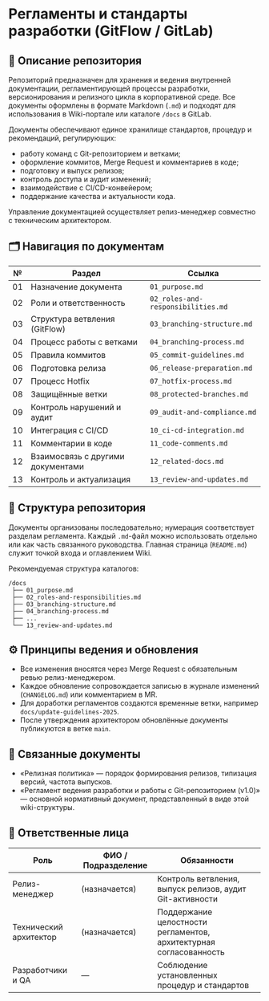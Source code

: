 # Регламенты и стандарты разработки (GitFlow / GitLab)

## 📘 Описание репозитория

Репозиторий предназначен для хранения и ведения внутренней документации, регламентирующей процессы разработки, версионирования и релизного цикла в корпоративной среде. Все документы оформлены в формате Markdown (`.md`) и подходят для использования в Wiki-портале или каталоге `/docs` в GitLab.

Документы обеспечивают единое хранилище стандартов, процедур и рекомендаций, регулирующих:

- работу команд с Git-репозиторием и ветками;
- оформление коммитов, Merge Request и комментариев в коде;
- подготовку и выпуск релизов;
- контроль доступа и аудит изменений;
- взаимодействие с CI/CD-конвейером;
- поддержание качества и актуальности кода.

Управление документацией осуществляет релиз-менеджер совместно с техническим архитектором.

## 🗂 Навигация по документам

| №  | Раздел                                | Ссылка                               |
|----|----------------------------------------|--------------------------------------|
| 01 | Назначение документа                   | `01_purpose.md`                      |
| 02 | Роли и ответственность                 | `02_roles-and-responsibilities.md`   |
| 03 | Структура ветвления (GitFlow)          | `03_branching-structure.md`          |
| 04 | Процесс работы с ветками               | `04_branching-process.md`            |
| 05 | Правила коммитов                       | `05_commit-guidelines.md`            |
| 06 | Подготовка релиза                      | `06_release-preparation.md`          |
| 07 | Процесс Hotfix                         | `07_hotfix-process.md`               |
| 08 | Защищённые ветки                       | `08_protected-branches.md`           |
| 09 | Контроль нарушений и аудит             | `09_audit-and-compliance.md`         |
| 10 | Интеграция с CI/CD                     | `10_ci-cd-integration.md`            |
| 11 | Комментарии в коде                     | `11_code-comments.md`                |
| 12 | Взаимосвязь с другими документами      | `12_related-docs.md`                 |
| 13 | Контроль и актуализация                | `13_review-and-updates.md`           |

## 📂 Структура репозитория

Документы организованы последовательно; нумерация соответствует разделам регламента. Каждый `.md`-файл можно использовать отдельно или как часть связанного руководства. Главная страница (`README.md`) служит точкой входа и оглавлением Wiki.

Рекомендуемая структура каталогов:

```
/docs
 ├── 01_purpose.md
 ├── 02_roles-and-responsibilities.md
 ├── 03_branching-structure.md
 ├── 04_branching-process.md
 ├── ...
 └── 13_review-and-updates.md
```

## ⚙️ Принципы ведения и обновления

- Все изменения вносятся через Merge Request с обязательным ревью релиз-менеджером.
- Каждое обновление сопровождается записью в журнале изменений (`CHANGELOG.md`) или комментарием в MR.
- Для доработки регламентов создаются временные ветки, например `docs/update-guidelines-2025`.
- После утверждения архитектором обновлённые документы публикуются в ветке `main`.

## 📄 Связанные документы

- «Релизная политика» — порядок формирования релизов, типизация версий, частота выпусков.
- «Регламент ведения разработки и работы с Git-репозиторием (v1.0)» — основной нормативный документ, представленный в виде этой wiki-структуры.

## 🧭 Ответственные лица

| Роль                   | ФИО / Подразделение | Обязанности                                                   |
|------------------------|---------------------|----------------------------------------------------------------|
| Релиз-менеджер         | (назначается)       | Контроль ветвления, выпуск релизов, аудит Git-активности       |
| Технический архитектор | (назначается)       | Поддержание целостности регламентов, архитектурная согласованность |
| Разработчики и QA      | —                   | Соблюдение установленных процедур и стандартов                |
